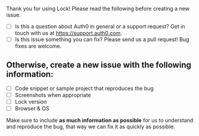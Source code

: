 Thank you for using Lock! Please read the following before creating a new issue.

- [ ] Is this a question about Auth0 in general or a support request? Get in touch with us at https://support.auth0.com.
- [ ] Is this issue something you can fix? Please send us a pull request! Bug fixes are welcome.

Otherwise, create a new issue with the following information:
-------------------------------------------------------------

- [ ] Code snippet or sample project that reproduces the bug
- [ ] Screenshots when appropriate
- [ ] Lock version
- [ ] Browser & OS

Make sure to include **as much information as possible** for us to understand and reproduce the bug, that way we can fix it as quickly as possible.